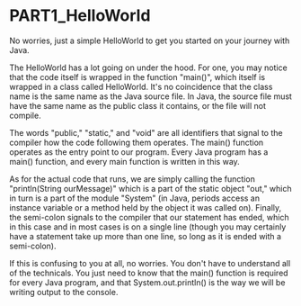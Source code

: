 # PART1_HelloWorld
No worries, just a simple HelloWorld to get you started on your journey with Java.

The HelloWorld has a lot going on under the hood.
For one, you may notice that the code itself is
wrapped in the function "main()", which itself is
wrapped in a class called HelloWorld. It's no
coincidence that the class name is the same name
as the Java source file. In Java, the source file
must have the same name as the public class it
contains, or the file will not compile.

The words "public," "static," and "void" are all
identifiers that signal to the compiler how the code
following them operates. The main() function operates
as the entry point to our program. Every Java program
has a main() function, and every main function is
written in this way.

As for the actual code that runs, we are simply calling
the function "println(String ourMessage)" which is a part
of the static object "out," which in turn is a part of the
module "System" (in Java, periods access an instance variable 
or a method held by the object it was called on). Finally, 
the semi-colon signals to the compiler that our statement 
has ended, which in this case and in most cases is on a single 
line (though you may certainly have a statement take up more 
than one line, so long as it is ended with a semi-colon).

If this is confusing to you at all, no worries. You don't have
to understand all of the technicals. You just need to know that
the main() function is required for every Java program, and that
System.out.println() is the way we will be writing output to the
console.